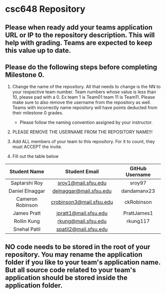 # csc648 Repository

## Please when ready add your teams application URL or IP to the repository description. This will help with grading. Teams are expected to keep this value up to date.

## Please do the following steps before completing Milestone 0.
1. Change the name of the repository. All that needs to change is the NN to your respective team number. Team numbers whose value is less than 10, please pad with a 0. Ex team 1 is Team01 team 11 is Team11. Please make sure to also remove the username from the repository as well. Teams with incorrectly name repository will have points deducted from their milestone 0 grades.
      - Please follow the naming convention assigned by your instructor.

1. PLEASE REMOVE THE USERNAME FROM THE REPOSITORY NAME!!!

2. Add ALL members of your team to this repository. For it to count, they must ACCEPT the invite.

3. Fill out the table below


| Student Name | Student Email | GitHub Username |
|    :---:     |     :---:     |     :---:       |
| Saptarshi Roy | sroy1@mail.sfsu.edu | sroy97 |
| Daniel Elnaggar | delnaggar@mail.sfsu.edu | dandamanx23 |
| Cameron Robinson | crobinson3@mail.sfsu.edu | ckRobinson |
| James Pratt | jpratt1@mail.sfsu.edu | PrattJames1 |
| Rollin Kung | rkung@mail.sfsu.edu | rkung117 |
| Snehal Patil | spatil2@mail.sfsu.edu |                 |

## NO code needs to be stored in the root of your repository. You may rename the application folder if you like to your team's application name. But all source code related to your team's application should be stored inside the application folder.
